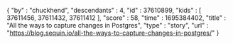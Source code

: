 {
  "by" : "chuckhend",
  "descendants" : 4,
  "id" : 37610899,
  "kids" : [ 37611456, 37611432, 37611412 ],
  "score" : 58,
  "time" : 1695384402,
  "title" : "All the ways to capture changes in Postgres",
  "type" : "story",
  "url" : "https://blog.sequin.io/all-the-ways-to-capture-changes-in-postgres/"
}
